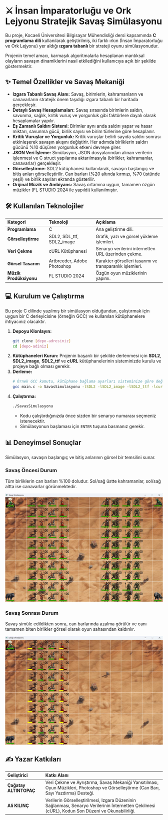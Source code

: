 # ⚔️ İnsan İmparatorluğu ve Ork Lejyonu Stratejik Savaş Simülasyonu

Bu proje, Kocaeli Üniversitesi Bilgisayar Mühendisliği dersi kapsamında **C programlama dili** kullanılarak geliştirilmiş, iki farklı ırkın (İnsan İmparatorluğu ve Ork Lejyonu) yer aldığı **ızgara tabanlı** bir strateji oyunu simülasyonudur.

Projenin temel amacı, karmaşık algoritmalarla hesaplanan mantıksal olayların savaşın dinamiklerini nasıl etkilediğini kullanıcıya açık bir şekilde göstermektir.

## ✨ Temel Özellikler ve Savaş Mekaniği

* **Izgara Tabanlı Savaş Alanı:** Savaş, birimlerin, kahramanların ve canavarların stratejik önem taşıdığı ızgara tabanlı bir haritada gerçekleşir.
* **Detaylı Savaş Hesaplamaları:** Savaş sırasında birimlerin saldırı, savunma, sağlık, kritik vuruş ve yorgunluk gibi faktörlere dayalı olarak hesaplamalar yapılır.
* **Eş Zamanlı Saldırı Sistemi:** Birimler aynı anda saldırı yapar ve hasar miktarı, savunma gücü, birlik sayısı ve birim türlerine göre hesaplanır.
* **Kritik Vuruşlar ve Yorgunluk:** Kritik vuruşlar belirli sayıda saldırı sonrası etkinleşerek savaşın akışını değiştirir. Her adımda birliklerin saldırı gücünü %10 düşüren yorgunluk etkeni devreye girer.
* **JSON Veri İşleme:** Simülasyon, JSON dosyalarından alınan verilerin işlenmesi ve C struct yapılarına aktarılmasıyla (birlikler, kahramanlar, canavarlar) gerçekleşir.
* **Görselleştirme:** SDL2 kütüphanesi kullanılarak, savaşın başlangıç ve bitiş anları görselleştirilir. Can barları (%20 altında kırmızı, %70 üstünde yeşil) ve birlik sayıları ekranda gösterilir.
* **Orijinal Müzik ve Ambiyans:** Savaş ortamına uygun, tamamen özgün müzikler (FL STUDIO 2024 ile yapıldı) kullanılmıştır.

## 🛠️ Kullanılan Teknolojiler

| Kategori | Teknoloji | Açıklama |
| :--- | :--- | :--- |
| **Programlama** | C | Ana geliştirme dili. |
| **Görselleştirme** | SDL2, SDL_ttf, SDL2_image | Grafik, yazı ve görsel yükleme işlemleri. |
| **Veri Çekme** | cURL Kütüphanesi | Senaryo verilerini internetten URL üzerinden çekme. |
| **Görsel Tasarım** | Artbreeder, Adobe Photoshop | Karakter görselleri tasarımı ve transparanlık işlemleri. |
| **Müzik Prodüksiyonu** | FL STUDIO 2024 | Özgün oyun müziklerinin yapımı. |

## 💻 Kurulum ve Çalıştırma

Bu proje C dilinde yazılmış bir simülasyon olduğundan, çalıştırmak için uygun bir C derleyicisine (örneğin GCC) ve kullanılan kütüphanelere ihtiyacınız olacaktır.

1.  **Depoyu Klonlayın:**
    ```bash
    git clone [depo-adresiniz]
    cd [depo-adiniz]
    ```
2.  **Kütüphaneleri Kurun:** Projenin başarılı bir şekilde derlenmesi için **SDL2**, **SDL2_image**, **SDL2_ttf** ve **cURL** kütüphanelerinin sisteminizde kurulu ve projeye bağlı olması gerekir.
3.  **Derleme:**
    ```bash
    # Örnek GCC komutu, kütüphane bağlama ayarları sisteminize göre değişebilir.
    gcc main.c -o SavasSimulasyonu -lSDL2 -lSDL2_image -lSDL2_ttf -lcurl
    ```
4.  **Çalıştırma:**
    ```bash
    ./SavasSimulasyonu
    ```
    * Kodu çalıştırdığınızda önce sizden bir senaryo numarası seçmeniz istenecektir.
    * Simülasyonun başlaması için `ENTER` tuşuna basmanız gerekir.

## 📊 Deneyimsel Sonuçlar

Simülasyon, savaşın başlangıç ve bitiş anlarının görsel bir temsilini sunar.

### Savaş Öncesi Durum
Tüm birliklerin can barları %100 doludur. Sol/sağ üstte kahramanlar, sol/sağ altta ise canavarlar görünmektedir.

![](before.png)

### Savaş Sonrası Durum
Savaş simüle edildikten sonra, can barlarında azalma görülür ve canı tamamen biten birlikler görsel olarak oyun sahasından kaldırılır.

![](after.png)

## ✍️ Yazar Katkıları

| Geliştirici | Katkı Alanı |
| :--- | :--- |
| **Çağatay ALTINTOPAÇ** | Veri Çekme ve Ayrıştırma, Savaş Mekaniği Yansıtılması, Oyun Müzikleri, Photoshop ve Görselleştirme (Can Barı, Sayı Yazdırma) Desteği. |
| **Ali KILINÇ** | Verilerin Görselleştirilmesi, Izgara Düzeninin Sağlanması, Senaryo Verilerinin İnternetten Çekilmesi (cURL), Kodun Son Düzeni ve Okunabilirliği. |
